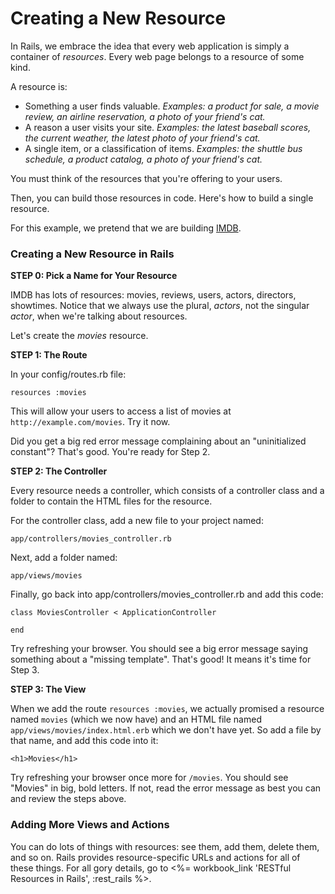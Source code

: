 # Creating a New Resource

In Rails, we embrace the idea that every web application is simply a container of _resources_.  Every web page belongs to a resource of some kind. 

A resource is:

* Something a user finds valuable.  _Examples: a product for sale, a movie review, an airline reservation, a photo of your friend's cat._
* A reason a user visits your site. _Examples: the latest baseball scores, the current weather, the latest photo of your friend's cat._
* A single item, or a classification of items. _Examples: the shuttle bus schedule, a product catalog, a photo of your friend's cat._

You must think of the resources that you're offering to your users.

Then, you can build those resources in code.  Here's how to build a single resource.

For this example, we pretend that we are building [IMDB](http://imdb.com).

### Creating a New Resource in Rails

**STEP 0: Pick a Name for Your Resource**

IMDB has lots of resources: movies, reviews, users, actors, directors, showtimes. Notice that we always use the plural, _actors_, not the singular _actor_, when we're talking about resources.

Let's create the _movies_ resource. 


**STEP 1: The Route**

In your config/routes.rb file:

`resources :movies`

This will allow your users to access a list of movies at `http://example.com/movies`.  Try it now.  

Did you get a big red error message complaining about an "uninitialized constant"?  That's good. You're ready for Step 2.

**STEP 2: The Controller**

Every resource needs a controller, which consists of a controller class and a folder to contain the HTML files for the resource. 

For the controller class, add a new file to your project named:

`app/controllers/movies_controller.rb`

Next, add a folder named:

`app/views/movies`

Finally, go back into app/controllers/movies_controller.rb and add this code:

```
class MoviesController < ApplicationController

end
```

Try refreshing your browser. You should see a big error message saying something about a "missing template". That's good! It means it's time for Step 3.

**STEP 3: The View**

When we add the route `resources :movies`, we actually promised a resource named `movies` (which we now have) and an HTML file named `app/views/movies/index.html.erb` which we don't have yet. So add a file by that name, and add this code into it:

```
<h1>Movies</h1>
```

Try refreshing your browser once more for `/movies`. You should see "Movies" in big, bold letters. If not, read the error message as best you can and review the steps above.

### Adding More Views and Actions

You can do lots of things with resources: see them, add them, delete them, and so on.  Rails provides resource-specific URLs and actions for all of these things.  For all gory details, go to <%= workbook_link 'RESTful Resources in Rails', :rest_rails %>.

